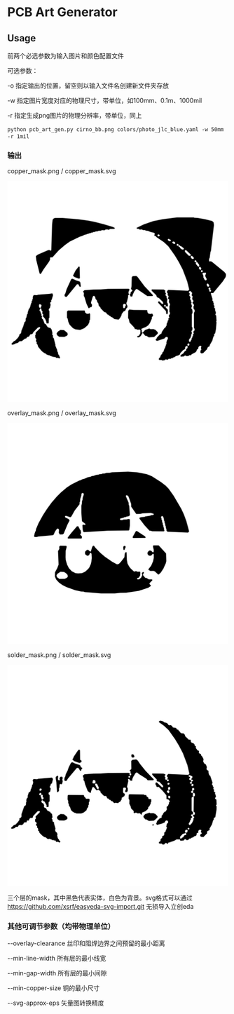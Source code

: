 
# PCB Art Generator

## Usage

前两个必选参数为输入图片和颜色配置文件

可选参数：

-o 指定输出的位置，留空则以输入文件名创建新文件夹存放

-w 指定图片宽度对应的物理尺寸，带单位，如100mm、0.1m、1000mil

-r 指定生成png图片的物理分辨率，带单位，同上

```
python pcb_art_gen.py cirno_bb.png colors/photo_jlc_blue.yaml -w 50mm -r 1mil
```


### 输出

copper_mask.png / copper_mask.svg

![copper_mask.svg](cirno_bb_output/copper_mask.svg)

overlay_mask.png / overlay_mask.svg

![overlay_mask.svg](cirno_bb_output/overlay_mask.svg)

solder_mask.png / solder_mask.svg

![solder_mask.svg](cirno_bb_output/solder_mask.svg)

三个层的mask，其中黑色代表实体，白色为背景。svg格式可以通过 https://github.com/xsrf/easyeda-svg-import.git 无损导入立创eda


### 其他可调节参数（均带物理单位）

--overlay-clearance 丝印和阻焊边界之间预留的最小距离

--min-line-width 所有层的最小线宽

--min-gap-width 所有层的最小间隙

--min-copper-size 铜的最小尺寸

--svg-approx-eps 矢量图转换精度



